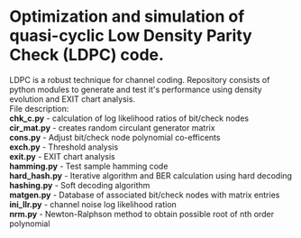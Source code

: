 # Optimization and simulation of quasi-cyclic Low Density Parity Check (LDPC) code.
LDPC is a robust technique for channel coding. Repository consists of python modules to generate and test it's performance using density evolution and EXIT chart analysis.<br />
File description:<br />
**chk_c.py** - calculation of log likelihood ratios of bit/check nodes <br />
**cir_mat.py** - creates random circulant generator matrix <br />
**cons.py** - Adjust bit/check node polynomial co-efficents<br />
**exch.py** - Threshold analysis<br />
**exit.py** - EXIT chart analysis<br />
**hamming.py** - Test sample hamming code<br />
**hard_hash.py** - Iterative algorithm and BER calculation using hard decoding<br />
**hashing.py** - Soft decoding algorithm <br />
**matgen.py** - Database of associated bit/check nodes with matrix entries<br />
**ini_llr.py** - channel noise log likelihood ration<br />
**nrm.py** - Newton-Ralphson method to obtain possible root of nth order polynomial<br />






